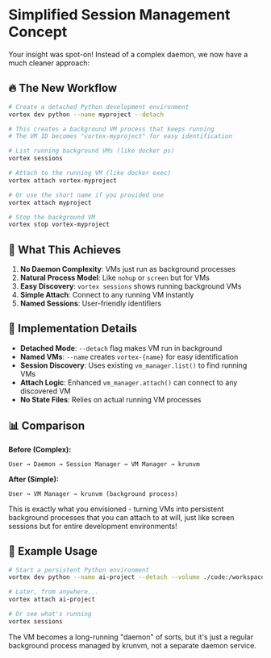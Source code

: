 # Simplified Session Management Concept

Your insight was spot-on! Instead of a complex daemon, we now have a much cleaner approach:

## 🔥 The New Workflow

```bash
# Create a detached Python development environment
vortex dev python --name myproject --detach

# This creates a background VM process that keeps running
# The VM ID becomes "vortex-myproject" for easy identification

# List running background VMs (like docker ps)
vortex sessions

# Attach to the running VM (like docker exec)
vortex attach vortex-myproject

# Or use the short name if you provided one
vortex attach myproject

# Stop the background VM
vortex stop vortex-myproject
```

## 🎯 What This Achieves

1. **No Daemon Complexity**: VMs just run as background processes
2. **Natural Process Model**: Like `nohup` or `screen` but for VMs
3. **Easy Discovery**: `vortex sessions` shows running background VMs
4. **Simple Attach**: Connect to any running VM instantly
5. **Named Sessions**: User-friendly identifiers

## 🚀 Implementation Details

- **Detached Mode**: `--detach` flag makes VM run in background
- **Named VMs**: `--name` creates `vortex-{name}` for easy identification  
- **Session Discovery**: Uses existing `vm_manager.list()` to find running VMs
- **Attach Logic**: Enhanced `vm_manager.attach()` can connect to any discovered VM
- **No State Files**: Relies on actual running VM processes

## 📊 Comparison

**Before (Complex):**
```
User → Daemon → Session Manager → VM Manager → krunvm
```

**After (Simple):**
```
User → VM Manager → krunvm (background process)
```

This is exactly what you envisioned - turning VMs into persistent background processes that you can attach to at will, just like screen sessions but for entire development environments!

## 🧪 Example Usage

```bash
# Start a persistent Python environment
vortex dev python --name ai-project --detach --volume ./code:/workspace

# Later, from anywhere...
vortex attach ai-project

# Or see what's running
vortex sessions
```

The VM becomes a long-running "daemon" of sorts, but it's just a regular background process managed by krunvm, not a separate daemon service.